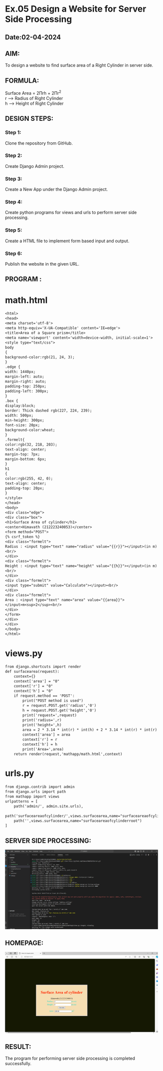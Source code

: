 # Ex.05 Design a Website for Server Side Processing
## Date:02-04-2024

## AIM:
To design a website to find surface area of a Right Cylinder in server side.

## FORMULA:
Surface Area = 2Πrh + 2Πr<sup>2</sup>
<br>r --> Radius of Right Cylinder
<br>h --> Height of Right Cylinder

## DESIGN STEPS:

### Step 1:
Clone the repository from GitHub.

### Step 2:
Create Django Admin project.

### Step 3:
Create a New App under the Django Admin project.

### Step 4:
Create python programs for views and urls to perform server side processing.

### Step 5:
Create a HTML file to implement form based input and output.

### Step 6:
Publish the website in the given URL.

## PROGRAM :
# math.html
```
<html>
<head>
<meta charset='utf-8'>
<meta http-equiv='X-UA-Compatible' content='IE=edge'>
<title>Area of a Square prism</title>
<meta name='viewport' content='width=device-width, initial-scale=1'>
<style type="text/css">
body 
{
background-color:rgb(21, 24, 3);
}
.edge {
width: 1440px;
margin-left: auto;
margin-right: auto;
padding-top: 250px;
padding-left: 300px;
}
.box {
display:block;
border: Thick dashed rgb(227, 224, 239);
width: 500px;
min-height: 300px;
font-size: 20px;
background-color:wheat;
}
.formelt{
color:rgb(32, 218, 203);
text-align: center;
margin-top: 7px;
margin-bottom: 6px;
}
h1
{
color:rgb(255, 42, 0);
text-align: center;
padding-top: 20px;
}
</style>
</head>
<body>
<div class="edge">
<div class="box">
<h1>Surface Area of cylinder</h1>
<center>Himavath (212223240053)</center> 
<form method="POST">
{% csrf_token %}
<div class="formelt">
Radius : <input type="text" name="radius" value="{{r}}"></input>(in m)<br/>
</div>
<div class="formelt">
Height : <input type="text" name="height" value="{{h}}"></input>(in m)<br/>
</div>
<div class="formelt">
<input type="submit" value="Calculate"></input><br/>
</div>
<div class="formelt">
Area : <input type="text" name="area" value="{{area}}"></input>m<sup>2</sup><br/>
</div>
</form>
</div>
</div>
</body>
</html>
```
# views.py
```
from django.shortcuts import render
def surfacearea(request):
    context={}
    context['area'] = "0"
    context['r'] = "0"
    context['h'] = "0"
    if request.method == 'POST':
        print("POST method is used")
        r = request.POST.get('radius','0')
        h = request.POST.get('height','0')
        print('request=',request)
        print('radius=',r)
        print('height=',h)
        area = 2 * 3.14 * int(r) * int(h) + 2 * 3.14 * int(r) * int(r)
        context['area'] = area
        context['r'] = r
        context['h'] = h
        print('Area=',area)
    return render(request,'mathapp/math.html',context)
```
# urls.py
```
from django.contrib import admin
from django.urls import path
from mathapp import views
urlpatterns = [
    path('admin/', admin.site.urls),
    path('surfaceareaofcylinder/',views.surfacearea,name="surfaceareaofcylinder"),
    path('',views.surfacearea,name="surfaceareaofcylinderroot")
]
```



## SERVER SIDE PROCESSING:
![alt text](<Screenshot 2024-04-02 110430.png>)

## HOMEPAGE:
![alt text](<Screenshot 2024-04-02 105853.png>)

## RESULT:
The program for performing server side processing is completed successfully.
